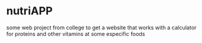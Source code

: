 # nutriAPP
some web project from college to get a website that works with a calculator for proteins and other vitamins at some especific  foods
